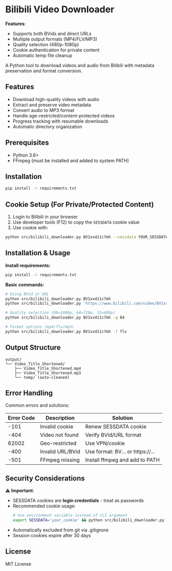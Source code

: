 # Bilibili Video Downloader

**Features**:
- Supports both BVids and direct URLs
- Multiple output formats (MP4/FLV/MP3)
- Quality selection (480p-1080p)
- Cookie authentication for private content
- Automatic temp file cleanup

A Python tool to download videos and audio from Bilibili with metadata preservation and format conversion.

## Features
- Download high-quality videos with audio
- Extract and preserve video metadata
- Convert audio to MP3 format
- Handle age-restricted/content-protected videos
- Progress tracking with resumable downloads
- Automatic directory organization

## Prerequisites
- Python 3.6+
- FFmpeg (must be installed and added to system PATH)

## Installation
```bash
pip install -r requirements.txt
```

## Cookie Setup (For Private/Protected Content)
1. Login to Bilibili in your browser
2. Use developer tools (F12) to copy the `SESSDATA` cookie value
3. Use cookie with:
```bash
python src/bilibili_downloader.py BV1xx411c7mh --sessdata YOUR_SESSDATA
```

## Installation & Usage

**Install requirements:**
```bash
pip install -r requirements.txt
```

**Basic commands:**
```bash
# Using BVid or URL
python src/bilibili_downloader.py BV1xx411c7mh
python src/bilibili_downloader.py 'https://www.bilibili.com/video/BV1xx411c7mh'

# Quality selection (80=1080p, 64=720p, 32=480p)
python src/bilibili_downloader.py BV1xx411c7mh -q 64

# Format options (mp4/flv/mp3)
python src/bilibili_downloader.py BV1xx411c7mh -f flv
```

## Output Structure
```
output/
└── Video_Title_Shortened/
    ├── Video_Title_Shortened.mp4
    ├── Video_Title_Shortened.mp3
    └── temp/ (auto-cleaned)
```

## Error Handling
Common errors and solutions:

| Error Code | Description | Solution |
|------------|-------------|----------|
| -101 | Invalid cookie | Renew SESSDATA cookie |
| -404 | Video not found | Verify BVid/URL format |
| 62002 | Geo-restricted | Use VPN/cookie |
| -400 | Invalid URL/BVid | Use format: BV... or https://... |
| -501 | FFmpeg missing | Install ffmpeg and add to PATH |

## Security Considerations
⚠️ **Important**:
- SESSDATA cookies are **login credentials** - treat as passwords
- Recommended cookie usage:
  ```bash
  # Use environment variable instead of CLI argument
  export SESSDATA='your_cookie' && python src/bilibili_downloader.py BV...
  ```
- Automatically excluded from git via .gitignore
- Session cookies expire after 30 days

## License
MIT License